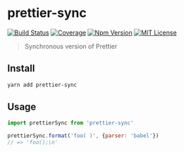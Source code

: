 # prettier-sync

[![Build Status][github_actions_badge]][github_actions_link]
[![Coverage][coveralls_badge]][coveralls_link]
[![Npm Version][package_version_badge]][package_link]
[![MIT License][license_badge]][license_link]

[github_actions_badge]: https://img.shields.io/github/workflow/status/fisker/prettier-sync/CI/master?style=flat-square
[github_actions_link]: https://github.com/fisker/prettier-sync/actions?query=branch%3Amaster
[coveralls_badge]: https://img.shields.io/coveralls/github/fisker/prettier-sync/master?style=flat-square
[coveralls_link]: https://coveralls.io/github/fisker/prettier-sync?branch=master
[license_badge]: https://img.shields.io/npm/l/prettier-sync.svg?style=flat-square
[license_link]: https://github.com/fisker/prettier-sync/blob/master/license
[package_version_badge]: https://img.shields.io/npm/v/prettier-sync.svg?style=flat-square
[package_link]: https://www.npmjs.com/package/prettier-sync

> Synchronous version of Prettier

## Install

```sh
yarn add prettier-sync
```

## Usage

```js
import prettierSync from 'prettier-sync'

prettierSync.format('foo( )', {parser: 'babel'})
// => 'foo();\n'
```
